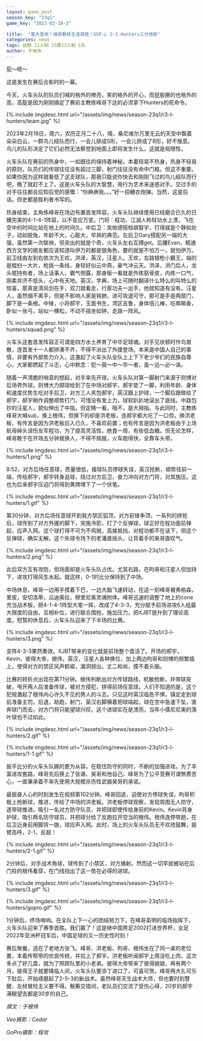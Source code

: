 ```yaml
---
layout: game_post
season_key: "23q1"
game_key: "2023-02-18-3"

title:  "喜大普奔！峰哥教练生涯首胜！GSF-L 2-1 Hunters三分进账"
categories: news
tags: 战报 11人制 23春11人制 L队
author: 于根伟
---
```


茄～咂～

这是发生在赛后合影时的一幕。

今天，火车头队的队员们喊的格外的嘹亮，笑的格外的开心，而屁股撅的也格外的高，高腚是因为刚刚搞定了赛前主教练峰哥下达的必须拿下Hunters的死命令。

{% include imgdesc.html url="/assets/img/news/season-23q1/r3-l-hunters/team.jpg" %}

2023年2月18日，周六，农历正月二十八，晴，桑尼维尔万里无云的天空中飘着朵朵白云，一群鸟儿结队而行，一会儿排成S形，一会儿排成了B形，好不惬意。鸟儿的队形决定了它们必然无法察觉到地面上即将发生什么，这就是局限性。

火车头队在赛前的热身中，一如既往的保持着神秘。本着轻易不热身，热身不轻易的原则，队员们的传球往往没有超过三脚，射门往往没有命中门框。但这不重要。如果你因为这样就看低了这支球队，那我只能说你快去和刚刚飞过的鸟儿结队而行吧，晚了就赶不上了。这是火车头队的大智慧，用行为艺术来迷惑对手。交过手的对手往往都会后知后觉的感慨：“你麻痹我。。。”好一招糖衣炮弹。当然，这是后话。但史都是胜利者书写的。

热身结束，主角练峰哥在场边布置首发阵容，火车头队继续使用已经磨合已久的日臻完美的4-1-4-1阵容，以不变应万变。门将：程功，江湖人称轻功水上漂，飞在空中的时间比站在地上的时间久。中后卫：岚帕德搭档胡智宇，打得就是个静如处子，动如脱兔，年龄不大，心脏大，早熟的典范。左后卫Gary搭配另一端的大强，虽然第一次联袂，但突出的就是个奇，火车头左右互搏get。后腰Evan，精通西方文学的朋友都应该知道叫伊万的都是狠角色，要的就是不怕万一，就怕伊万。前卫线由左到右依次为王欢，洪泽，英汉，汪星人。王欢，左路银枪小霸王，端的是棍扫一大片，枪挑一条线，身轻好似云中燕，豪气冲云天。洪泽，洪门后人，龙头棍持有者，场上话事人，霸气侧露，那身板一看就是外练筋骨皮，内练一口气，刚柔并济不低头，心中有天地。英汉，字典，场上可随时翻译什么特么的叫特么的惊喜，那真是清风剑在手，双刀就看走，行家功夫一出手，他就知道有没有。汪星人，虽然烟不离手，但是不影响人家是铁肺，进可攻退可守，那可是手是两扇门，脚下是一条根。中锋，小将郝宇，玉面书生，湾区吉鲁，身体倍儿棒，吃嘛嘛香，卧似一张弓，站似一棵松，不动不摇坐如钟，走路一阵风。

{% include imgdesc.html url="/assets/img/news/season-23q1/r3-l-hunters/squad.png" %}

火车头这套首发阵容正可谓是四方水土养育了中华足球魂。对手见状顿时作鸟兽散，连首发十一人都拼凑不齐，不得不派出了外援登场。本来是中国人自己的事情，非要有外部势力介入，这激起了火车头队全队上上下下老少爷们的民族自尊心，大家都燃起了斗志，心中默念：犯～我～中～华～者，虽～远～必～诛。

随着一声清脆的哨音的想起，对手率先开球。火车头队对第一脚射门来源于则博对后场界外球。则博大力掷球给到了在中场对郝宇，郝宇垫了一脚，利用年龄、身体和速度优势生吃对手后卫，对方三人夹包郝宇，英汉跟上护球，一个脚后跟做给了郝宇，郝宇稍作调整顺势打门，可惜没有发上力，球软趴趴地滚出了底线。中路包抄的汪星人，貌似伸出了中指，但定睛一看，哦不，是大拇指。与此同时，主教练峰哥大喊sub，换上根伟，但换下的却是洪老板，连郝宇都大吃了一口惊。换洪老板，有传言是因为洪老板后入已久，不喜欢前置；也有传言是因为洪老板由于上场航母掉头误伤友军程功，为了提高灵活性，绝食一周，有些低血糖。但无论怎样，峰哥敢于在开场五分钟就换人，不得不佩服，火车跑得快，全靠车头带。

{% include imgdesc.html url="/assets/img/news/season-23q1/r3-l-hunters/1.png" %}

8:52，对方后场任意球，质量很低，接球队员停球失误，英汉抢断，顺势往前一端，传给郝宇，郝宇转身追球，绕过对方后卫，奋力冲向对方门将，对其施压。这也为后来郝宇压迫门将得到黄牌埋下了一个伏笔。

{% include imgdesc.html url="/assets/img/news/season-23q1/r3-l-hunters/1.gif" %}

第30分钟，对方后场任意球开到我方禁区弧顶，对方前锋争顶，一系列的拼抢后，球传到了对方外援的脚下，突施冷箭，打了个反弹球，球正好在程功面前弹起，应声入网。这个球打得不可为不鸡贼，高接抵挡，对程功都不在话下，但这个反弹球，确实无解。这个失球令场下的老潘直摇头，让背着手的昊哥直叹气。

{% include imgdesc.html url="/assets/img/news/season-23q1/r3-l-hunters/2.png" %}

此后双方互有攻防，但场面却是火车头队占优。尤其右路，在昀哥和汪星人但加持下，进攻打得风生水起。就这样，0-1的比分保持到了中场。

中场休息，峰哥一边用手摸着下巴，一边大脑飞速转动，在这一刻峰哥被弗格森，里皮，安切洛蒂，瓜迪奥拉，穆里尼奥灵魂附体。峰哥迅速的调整了地上的cone充当战术板，把4-1-4-1阵型大笔一挥，改成了4-3-3，充分赋予前场进攻6人组最大限度的自由，互相补位，进行联合围抢，施加压力，把XJBT提升到了理论高度。短暂的休息后，火车头队迎来了下半场的比赛。

{% include imgdesc.html url="/assets/img/news/season-23q1/r3-l-hunters/3.png" %}

变阵4-3-3果然奏效。XJBT带来的变化就是前场整个盘活了。开场的郝宇，Kevin，彼得大帝，根伟，英汉，汪星人各种换位，加上两边昀哥和则博的频繁插上，使得对方的禁区风声鹤唳，漏洞频出。丈二和尚，摸不着头脑。

比赛的转折点出现在第71分钟。根伟判断出对方传球路线，机敏抢断，并带球突破，甩开两人后准备传球，被对方侵犯，拼得前场任意球。人们不知道的是，这个犯规激起了根伟内心许久不见的男人的斗志。只见这时英汉临危不惧，镇定走到球前准备主罚。后退，助跑，射门，英汉右脚横着把球端起，球在空中急速下坠，直奔球门而去，对方门将只能望球兴叹。这个进球实在是漂亮，当年小儒尼尼奥的落叶球也不过如此。

{% include imgdesc.html url="/assets/img/news/season-23q1/r3-l-hunters/2.gif" %}

{% include imgdesc.html url="/assets/img/news/season-23q1/r3-l-hunters/1-1.gif" %}

扳平比分的火车头队踢的更为从容。在稳住防守的同时，不断的加强进攻。为了丰富进攻套路，峰哥先后换上了张谌、昊哥和他自己。峰哥为了公平竞赛可谓煞费苦心，一直秉承着不率先使用大规模杀伤性武器昊哥的承诺。

最振奋人心的时刻发生在视频第102分钟。峰哥回追，迫使对方停球失误，昀哥积极上抢断球，推进，传给了中场的洪老板。洪老板停球观察，发现周围无人防守，遂带球推进。吸引一名对方防守队员，并把球即使传给身前的Kevin。Kevin背身护球，吸引两名防守球员，并把球分给了反跑拉开空当的根伟。根伟连停带趟，在后卫近身前用脚背一拨，球应声入网。此时，场上的火车头队员无不欢欣鼓舞，振臂高呼。2-1，反超！

{% include imgdesc.html url="/assets/img/news/season-23q1/r3-l-hunters/2-1.gif" %}

2分钟后，对手战术角球，球传到了小禁区，对方捅射。然而这一切早就被站在后门柱的根伟看穿，在门线挡出了这一势在必得的进球。

{% include imgdesc.html url="/assets/img/news/season-23q1/r3-l-hunters/3.gif" %}

{% include imgdesc.html url="/assets/img/news/season-23q1/r3-l-hunters/gopro.gif" %}

1分钟后，终场哨响。在全队上下一心的团结努力下，在峰哥英明的临场指挥下，火车头队迎来了赛季首胜。我们赢了！这是继中国男足2002打进世界杯，女足2022年亚洲杯冠军后，中国足球的又一历史性时刻！

赛后聚餐，选在了老地方张飞。峰哥、洪老板、昀哥、根伟坐在了同一桌的老位置，本着传帮带的优良传统，并拉上了郝宇。洪老板听闻郝宇上周没吃上肉，这次多点了好几盘，就为了照顾队里的小老弟。彼得大帝带来了彼得娘娘，再有两个月，彼得王子就要降临人间，火车头队要添丁进口了，可喜可贺。峰哥两大扎可乐下肚后，开始琢磨起了2-5-3的新战术。虽然峰哥天生战术大师，但也要时刻警醒，左倾冒险主义要不得。觥筹交错间，老队员们交流了受伤心得，20岁的郝宇满眼望去都是30岁的自己。


*撰文：于根伟*

*Veo摄影：Cedar* 

*GoPro摄影：程攻* 
